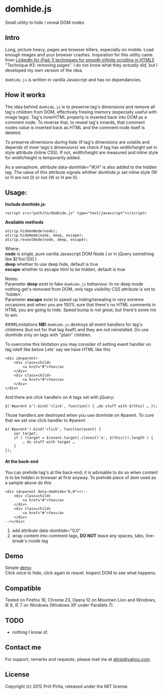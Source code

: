 # domhide.js

Small utility to hide / reveal DOM nodes

## Intro

Long, picture heavy, pages are browser killers, especially on mobile. Load enough images and your browser crashes. Inspiration for this utility came from [LinkedIn for iPad: 5 techniques for smooth infinite scrolling in HTML5](http://engineering.linkedin.com/linkedin-ipad-5-techniques-smooth-infinite-scrolling-html5) "Technique #3: removing pages". I do not know what they _actually_ did, but I developed my own version of the idea.

`domhide.js` is written in vanilla Javascript and has no dependancies.

## How it works
The idea behind `domhide.js` is to preserve tag's dimensions and remove all tag's children from DOM, effectively freeing memory (especially useful with image tags). Tag's innerHTML property is inserted back into DOM as a comment node. To reverse that, to reveal tag's innards, that comment nodes value is inserted back as HTML and the comment node itself is deleted. 

To preserve dimensions during hide (if tag's dimensions are volatile and depends of inner tags's dimensions) we check if tag has width/height set in style attribute (inline CSS). If not, width/height are measured and inline style for width/height is temporarily added. 

As a semaphore, attribute data-domhide="W,H" is also added to the hidden tag. The value of this attribute signals whither domhide.js set inline style (W or H are not 0) or not (W or H are 0).

## Usage:

**Include domhide.js:**

    <script src="path/to/domhide.js" type="text/javascript"></script>

**Available methods**

	atirip.hiddenNode(node);
	atirip.hideNode(node, deep, escape);
	atirip.revealNode(node, deep, escape);

Where:  
__node__ is single, pure vanilla Javascript DOM Node ( or in jQuery something like $('foo')[0] )  
__deep__ whether to use deep hide, default is true  
__escape__ whether to escape html to be hidden, default is true  

Notes:  
Parameter __deep__ exist to fake `domhide.js` behaviour. In no deep mode nothing get's removed from DOM, only tags visibility CSS attribute is set to 'hidden'.   
Parameter __escape__ exist to speed up hiding/revealing in very extreme occasions and when you are 100% sure that there's no HTML comments in HTML you are going to hide. Speed bump is not great, but there's some ms to win.

####Limitations
__NB!__ `domhide.js` destroys all event handlers for tag's childrens (but not for that tag itself) and they are not reinstalled. Do use domhide only on tags with "plain" children.

To overcome this limitation you may consider of setting event handler on tag istelf like below
Lets' say we have HTML like this

	<div id=parent>
		<div class=child>
			<a href="#">foo</a>
		</div>
		<div class=child>
			<a href="#">foo</a>
		</div>	
	</div>

And there are click handlers on A tags set with jQuery:

	$('#parent a').bind('click', function() { …do stuff with $(this) … });

Those handlers are destroyed when you use domhide on #parent. To cure that we set one click handler to #parent:

	$('#parent').bind('click', function(event) {
		var target;
		if ( (target = $(event.target).closest('a', $(this))).length ) {
			… do stuff with target …  
		} 
	});

#### At the back-end
You can prehide tag's at the back-end, it is advisable to do so when content is to be hidden in browser at first anyway. To prehide piece of dom used as a sample above do this

	<div id=parent data-domhide="0,0"><!--
		<div class=child>
			<a href="#">foo</a>
		</div>
		<div class=child>
			<a href="#">foo</a>
		</div>	
	--></div>

1. add attribute data-domhide="0,0" 
2. wrap content into comment tags, __DO NOT__ leave any spaces, tabs, line-break's inside tag

## Demo

Simple [demo](http://atirip.github.io/domhide.js/hide.html)  
Click once to hide, click again to reavel. Inspect DOM to see what happens.

## Compatible

Tested on Firefox 16, Chrome 23, Opera 12 on Mountain Lion and Windows, IE 8, IE 7 on Windows
(Windows XP under Parallels 7).

## TODO

* nothing I know of.

## Contact me

For support, remarks and requests, please mail me at [atirip@yahoo.com](mailto:atirip@yahoo.com).

## License

Copyright (c) 2012 Priit Pirita, released under the MIT license.

